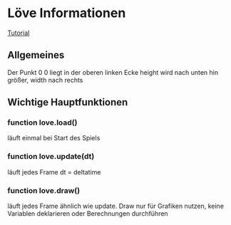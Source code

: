 # Löve Informationen
[Tutorial](https://www.youtube.com/watch?v=yrIwFflGeyA)
## Allgemeines

Der Punkt 0 0 liegt in der oberen linken Ecke
height wird nach unten hin größer, width nach rechts

## Wichtige Hauptfunktionen

### function love.load()

läuft einmal bei Start des Spiels

### function love.update(dt)

läuft jedes Frame dt = deltatime

### function love.draw()

läuft jedes Frame ähnlich wie update.
Draw nur für Grafiken nutzen, keine Variablen deklarieren oder Berechnungen durchführen

